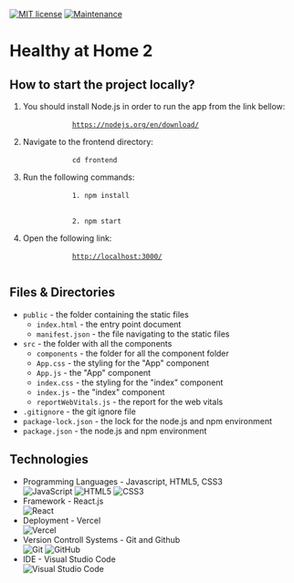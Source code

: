 [![MIT license](https://img.shields.io/badge/License-MIT-blue.svg)](https://github.com/mmanchev23/healthy-at-home2/blob/master/LICENSE)
[![Maintenance](https://img.shields.io/badge/Maintained%3F-yes-green.svg)](https://github.com/mmanchev23/healthy-at-home2/graphs/commit-activity)

# **Healthy at Home 2**

## **How to start the project locally?**
<ol>
    <li>
        You should install Node.js in order to run the app from the link bellow:
        <br/>
        <code>
            <u>https://nodejs.org/en/download/</u>
        </code>
    </li>
    <li>
        Navigate to the frontend directory:
        <br/>
        <code>
            cd frontend
        </code>
    </li>
    <li>
        Run the following commands:
        <br/>
        <code>
            1. npm install
        </code>
        <br/>
        <code>
            2. npm start
        </code>
    </li>
    <li>
        Open the following link:
        <br/>
        <code>
            <u>http://localhost:3000/</u>
        </code>
    </li>
</ol>

## **Files & Directories**
- `public` - the folder containing the static files
  - `index.html` - the entry point document
  - `manifest.json` - the file navigating to the static files
- `src` - the folder with all the components
  - `components` - the folder for all the component folder
  - `App.css` - the styling for the "App" component
  - `App.js` - the "App" component
  - `index.css` - the styling for the "index" component
  - `index.js` - the "index" component
  - `reportWebVitals.js` - the report for the web vitals
- `.gitignore` - the git ignore file
- `package-lock.json` - the lock for the node.js and npm environment
- `package.json` - the node.js and npm environment 
## **Technologies**
<ul>
    <li>
        Programming Languages - Javascript, HTML5, CSS3
        <br/>
        <img alt="JavaScript" src="https://img.shields.io/badge/javascript-%23323330.svg?style=for-the-badge&logo=javascript&logoColor=%23F7DF1E"/>
        <img alt="HTML5" src="https://img.shields.io/badge/html5-%23E34F26.svg?style=for-the-badge&logo=html5&logoColor=white"/>
        <img alt="CSS3" src="https://img.shields.io/badge/css3-%231572B6.svg?style=for-the-badge&logo=css3&logoColor=white"/>
    </li>
    <li>
        Framework - React.js
        <br/>
        <img alt="React" src="https://img.shields.io/badge/react-%2320232a.svg?style=for-the-badge&logo=react&logoColor=%2361DAFB"/>
    </li>
    <li>
        Deployment - Vercel
        <br/>
        <img alt="Vercel" src="https://img.shields.io/badge/vercel-%23000000.svg?style=for-the-badge&logo=vercel&logoColor=white"/>
    </li>
    <li>
        Version Controll Systems - Git and Github
        <br/>
        <img alt="Git" src="https://img.shields.io/badge/git-%23F05033.svg?style=for-the-badge&logo=git&logoColor=white"/>
        <img alt="GitHub" src="https://img.shields.io/badge/github-%23121011.svg?style=for-the-badge&logo=github&logoColor=white"/>
    </li>
    <li>
        IDE - Visual Studio Code
        <br/>
        <img alt="Visual Studio Code" src="https://img.shields.io/badge/VisualStudioCode-0078d7.svg?style=for-the-badge&logo=visual-studio-code&logoColor=white"/>
    </li>
</ul>
